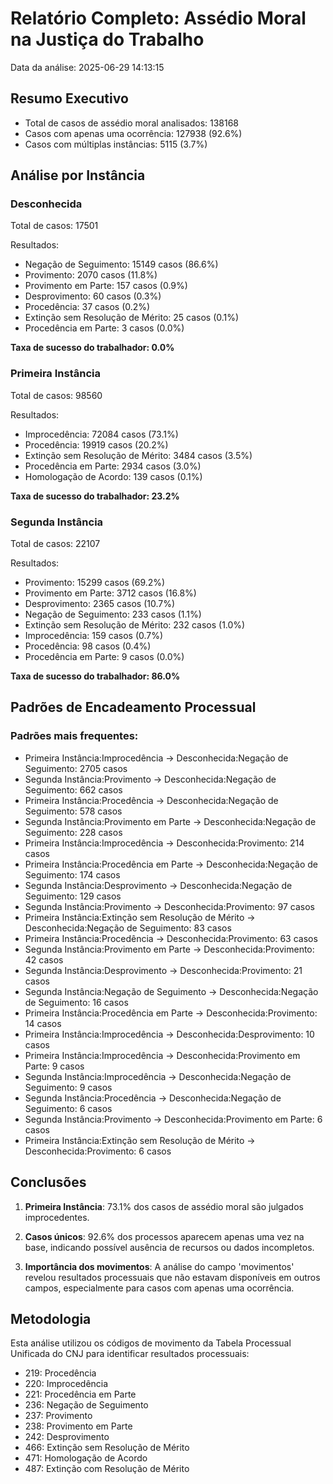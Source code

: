 # Relatório Completo: Assédio Moral na Justiça do Trabalho

Data da análise: 2025-06-29 14:13:15

## Resumo Executivo

- Total de casos de assédio moral analisados: 138168
- Casos com apenas uma ocorrência: 127938 (92.6%)
- Casos com múltiplas instâncias: 5115 (3.7%)

## Análise por Instância

### Desconhecida

Total de casos: 17501

Resultados:
- Negação de Seguimento: 15149 casos (86.6%)
- Provimento: 2070 casos (11.8%)
- Provimento em Parte: 157 casos (0.9%)
- Desprovimento: 60 casos (0.3%)
- Procedência: 37 casos (0.2%)
- Extinção sem Resolução de Mérito: 25 casos (0.1%)
- Procedência em Parte: 3 casos (0.0%)

**Taxa de sucesso do trabalhador: 0.0%**

### Primeira Instância

Total de casos: 98560

Resultados:
- Improcedência: 72084 casos (73.1%)
- Procedência: 19919 casos (20.2%)
- Extinção sem Resolução de Mérito: 3484 casos (3.5%)
- Procedência em Parte: 2934 casos (3.0%)
- Homologação de Acordo: 139 casos (0.1%)

**Taxa de sucesso do trabalhador: 23.2%**

### Segunda Instância

Total de casos: 22107

Resultados:
- Provimento: 15299 casos (69.2%)
- Provimento em Parte: 3712 casos (16.8%)
- Desprovimento: 2365 casos (10.7%)
- Negação de Seguimento: 233 casos (1.1%)
- Extinção sem Resolução de Mérito: 232 casos (1.0%)
- Improcedência: 159 casos (0.7%)
- Procedência: 98 casos (0.4%)
- Procedência em Parte: 9 casos (0.0%)

**Taxa de sucesso do trabalhador: 86.0%**

## Padrões de Encadeamento Processual

### Padrões mais frequentes:

- Primeira Instância:Improcedência -> Desconhecida:Negação de Seguimento: 2705 casos
- Segunda Instância:Provimento -> Desconhecida:Negação de Seguimento: 662 casos
- Primeira Instância:Procedência -> Desconhecida:Negação de Seguimento: 578 casos
- Segunda Instância:Provimento em Parte -> Desconhecida:Negação de Seguimento: 228 casos
- Primeira Instância:Improcedência -> Desconhecida:Provimento: 214 casos
- Primeira Instância:Procedência em Parte -> Desconhecida:Negação de Seguimento: 174 casos
- Segunda Instância:Desprovimento -> Desconhecida:Negação de Seguimento: 129 casos
- Segunda Instância:Provimento -> Desconhecida:Provimento: 97 casos
- Primeira Instância:Extinção sem Resolução de Mérito -> Desconhecida:Negação de Seguimento: 83 casos
- Primeira Instância:Procedência -> Desconhecida:Provimento: 63 casos
- Segunda Instância:Provimento em Parte -> Desconhecida:Provimento: 42 casos
- Segunda Instância:Desprovimento -> Desconhecida:Provimento: 21 casos
- Segunda Instância:Negação de Seguimento -> Desconhecida:Negação de Seguimento: 16 casos
- Primeira Instância:Procedência em Parte -> Desconhecida:Provimento: 14 casos
- Primeira Instância:Improcedência -> Desconhecida:Desprovimento: 10 casos
- Primeira Instância:Improcedência -> Desconhecida:Provimento em Parte: 9 casos
- Segunda Instância:Improcedência -> Desconhecida:Negação de Seguimento: 9 casos
- Segunda Instância:Procedência -> Desconhecida:Negação de Seguimento: 6 casos
- Segunda Instância:Provimento -> Desconhecida:Provimento em Parte: 6 casos
- Primeira Instância:Extinção sem Resolução de Mérito -> Desconhecida:Provimento: 6 casos

## Conclusões

1. **Primeira Instância**: 73.1% dos casos de assédio moral são julgados improcedentes.

2. **Casos únicos**: 92.6% dos processos aparecem apenas uma vez na base, indicando possível ausência de recursos ou dados incompletos.

3. **Importância dos movimentos**: A análise do campo 'movimentos' revelou resultados processuais que não estavam disponíveis em outros campos, especialmente para casos com apenas uma ocorrência.

## Metodologia

Esta análise utilizou os códigos de movimento da Tabela Processual Unificada do CNJ para identificar resultados processuais:

- 219: Procedência
- 220: Improcedência
- 221: Procedência em Parte
- 236: Negação de Seguimento
- 237: Provimento
- 238: Provimento em Parte
- 242: Desprovimento
- 466: Extinção sem Resolução de Mérito
- 471: Homologação de Acordo
- 487: Extinção com Resolução de Mérito

